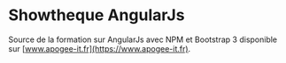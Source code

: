 # Showtheque AngularJs

Source de la formation sur AngularJs avec NPM et Bootstrap 3 disponible sur [www.apogee-it.fr](https://www.apogee-it.fr).